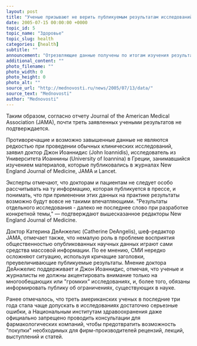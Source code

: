 ```yaml
---
layout: post
title: "Ученые призывают не верить публикуемым результатам исследований"
date: 2005-07-15 00:00:00 +0000
topic_id: 5
topic_name: "Здоровье"
topic_slug: health
categories: [health]
subtitle: ""
announcement: "Отрезвляющие данные получены по итогам изучения результатов 45 нашумевших исследований, которые были опубликованы в трех крупных медицинских изданиях с 1990 по 2003 год. Оказалось, что в отношении 7 публикаций (16 процентов) более поздние результаты экспериментов опровергали опубликованные ранее, а еще для 7 - итоги исследований оказались вовсе не такими впечатляющими, как это было заявлено изначально, сообщает АР."
additional_content: ""
photo_filename: ""
photo_width: 0
photo_height: 0
photo_alt: ""
source_url: "http://mednovosti.ru/news/2005/07/13/data/"
source_text: "Mednovosti"
author: "Mednovosti"
---
```

Таким образом, согласно отчету Journal of the American Medical Association (JAMA), почти треть заявленных учеными результатов не подтверждается.

Противоречащие и возможно завышенные данные не являются редкостью при проведении обычных клинических исследований, заявил доктор Джон Иоаннидис (John Ioannidis), исследователь из Университета Иоаннины (University of Ioannina) в Греции, занимавшийся изучением материалов, которые публиковались в журналах New England Journal of Medicine, JAMA и Lancet.

Эксперты отмечают, что докторам и пациентам не следует особо рассчитывать на ту информацию, которая публикуется в прессе, и понимать, что при применении этих данных на практике результаты возможно будут вовсе не такими впечатляющими. "Результаты отдельного исследования - далеко не последнее слово при разработке конкретной темы," &mdash; подтверждают вышесказанное редакторы New England Journal of Medicine.

Доктор Катерина ДеАнжелис (Catherine DeAngelis), шеф-редактор JAMA, отмечает также, что немалую роль в проблеме восприятия общественностью опубликованных научных данных играют сами средства массовой информации. По ее мнению, СМИ нередко осложняют ситуацию, используя кричащие заголовки, преувеличивающие публикуемые результаты. Мнение доктора ДеАнжелис поддерживает и Джон Иоаннидис, отмечая, что ученые и журналисты не должны акцентировать внимание только на многообещающих или "громких" исследованиях, и, более того, обязаны информировать публику об ограничениях, существующих в науке.

Ранее отмечалось, что треть американских ученых в последние три года стала чаще допускать в исследованиях достаточно серьезные ошибки, а Национальным институтам здравоохранения даже официально запрещено проводить консультации для фармакологических компаний, чтобы предотвратить возможность "покупки" необходимых для фирм-производителей рецензий, лекций, выступлений и статей.

